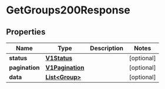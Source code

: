 

# GetGroups200Response


## Properties

| Name | Type | Description | Notes |
|------------ | ------------- | ------------- | -------------|
|**status** | [**V1Status**](V1Status.md) |  |  [optional] |
|**pagination** | [**V1Pagination**](V1Pagination.md) |  |  [optional] |
|**data** | [**List&lt;Group&gt;**](Group.md) |  |  [optional] |



